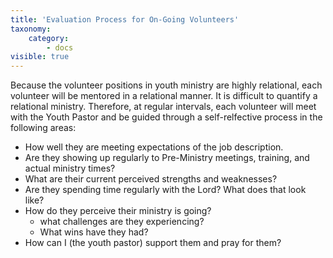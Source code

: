 ```yaml
---
title: 'Evaluation Process for On-Going Volunteers'
taxonomy:
    category:
        - docs
visible: true
---
```


Because the volunteer positions in youth ministry are highly relational, each volunteer will be mentored in a relational manner. It is difficult to quantify a relational ministry. Therefore, at regular intervals, each volunteer will meet with the Youth Pastor and be guided through a self-relfective process in the following areas: 
* How well they are meeting expectations of the job description.
* Are they showing up regularly to Pre-Ministry meetings, training, and actual ministry times?
* What are their current perceived strengths and weaknesses?
* Are they spending time regularly with the Lord? What does that look like?
* How do they perceive their ministry is going? 
	- what challenges are they experiencing?
	- What wins have they had? 
* How can I (the youth pastor) support them and pray for them? 


